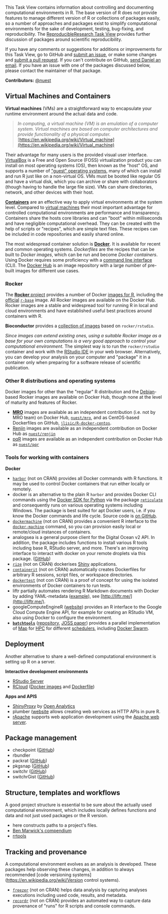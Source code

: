 This Task View contains information about controlling and documenting computational environments in R. The base version of R does not provide features to manage different version of R or collections of packages easily, so a number of approaches and packages exist to simplify computational environments for the sake of development, testing, bug-fixing, and reproducibility. The [ReproducibleResearch Task View](https://cran.r-project.org/view=ReproducibleResearch) provides further discussion of packages around scientific reproducibility.

If you have any comments or suggestions for additions or improvements for this Task View, go to GitHub and [submit an issue](https://github.com/o2r-project/ctv-computational-environments/issues), or make some changes and [submit a pull request](https://github.com/o2r-project/ctv-computational-environments/pulls). If you can't contribute on GitHub, [send Daniel an email](mailto:daniel.nuest@uni-muenster.de). If you have an issue with one of the packages discussed below, please contact the maintainer of that package.

**Contributors:** [@nuest](https://github.com/nuest/)

## Virtual Machines and Containers

**Virtual machines** (VMs) are a straightforward way to encapsulate your runtime environment around the actual data and code. 

> _In computing, a virtual machine (VM) is an emulation of a computer system. Virtual machines are based on computer architectures and provide functionality of a physical computer._ [https://en.wikipedia.org/wiki/Virtual_machine](https://en.wikipedia.org/wiki/Virtual_machine)

Their advantage for many users is the provided visual user interface.
[VirtualBox](https://www.virtualbox.org/) is a Free and Open Source (FOSS) virtualization product you can install on most operating systems (OS), then known as the "host" OS, and supports a number of ["guest" operating systems](https://www.virtualbox.org/wiki/Guest_OSes), many of which can install and run R just like on a non-virtual OS.
VMs must be booted like regular OS and have a virtual disk, which you can archive or share with collaborators (though having to handle the large file size).
VMs can share directories, network, and other devices with their host.

[**Containers**](https://en.wikipedia.org/wiki/Linux_containers) are an effective way to apply virtual environments at the system level.
Compared to [virtual machines](#virtual-machines) their most important advantage for controlled computational environments are performance and transparency.
Containers share the hosts core libraries and can "boot" within milliseconds and have negligible computational overhead.
They can be created with the help of scripts or "recipes", which are simple text files.
These recipes can be included in code repositories and easily shared online.

The most widespread container solution is **[Docker](https://docker.com)**.
It is available for recent and common operating systems.
_Dockerfiles_ are the recipes that can be built to _Docker images_, which can be run and become _Docker containers_.
Using Docker requires some proficiency with a [command line interface](https://en.wikipedia.org/wiki/Command-line_interface) (CLI).
The [Docker Hub](http://hub.docker.com/) is an image repository with a large number of pre-built images for different use cases.

### Rocker

The [**Rocker** project](http://rocker-project.org/) provides a number of Docker [images for R](https://www.rocker-project.org/images/), including the [official](https://docs.docker.com/docker-hub/official_repos/) [`r-base`](https://hub.docker.com/_/r-base/) image.
All Rocker images are available on the Docker Hub.
Rocker images are a stable and widespread tool for running R in local and cloud environments and have established useful best practices around containers with R.

**Bioconductor** provides a [collection of images](http://bioconductor.org/help/docker/) based on `rocker/rstudio`.

_Since images can extend existing ones, using a suitable Rocker image as a base for your own computations is a very good approach to control your computational environment._
The simplest way is to run the `rocker/rstudio` container and work with the [RStudio IDE](https://www.rstudio.com/products/rstudio/) in your web browser.
Alternatively, you can develop your analysis on your computer and "package" it in a container only when preparing for a software release of scientific publication.

### Other R distributions and operating systems 

Docker images for other than the "regular" R distribution and the [Debian](https://www.debian.org)-based Rocker images are available on Docker Hub, though none at the level of maturity and features of Rocker.

- **[MRO](https://mran.microsoft.com/open)** images are available as an independent contribution (i.e. not by MRO team) on Docker Hub, [`nuest/mro`](https://hub.docker.com/r/nuest/mro/), and as CentOS-based Dockerfiles on GitHub, [`jlisic/R-docker-centos`](https://github.com/jlisic/R-docker-centos).
- [Renjin](http://www.renjin.org/about.html) images are available as an independent contribution on Docker Hub as [`nuest/renjin`](https://hub.docker.com/r/nuest/renjin/)
- [pqR](http://www.pqr-project.org/) images are available as an independent contribution on Docker Hub as [`nuest/pqr`](https://hub.docker.com/r/nuest/pqr/)

### Tools for working with containers

**Docker**

- [`harbor`](https://github.com/wch/harbor/) (not on CRAN) provides all Docker commands with R functions. It may be used to control Docker containers that run either locally or remotely.
- <pkg>docker</pkg> is an alternative to the plain R `harbor` and provides Docker CLI commands using the [Docker SDK for Python](https://docker-py.readthedocs.io/en/stable/) via the package [`reticulate`](https://rstudio.github.io/reticulate/) and consequently runs on various operating systems including Windows. The package is best suited for apt Docker users, i.e. if you know the Docker commands and life cycle. Source code is [on GitHub](https://github.com/bhaskarvk/docker).
- [`dockermachine`](https://github.com/cboettig/dockermachine) (not on CRAN) provides a convenient R interface to the [`docker-machine`](https://docs.docker.com/machine/overview/) command, so you can provision easily local or remote/cloud instances of containers.
- <pkg>analogsea</pkg> is a general purpose client for the Digital Ocean v2 API. In addition, the package includes functions to install various R tools including base R, RStudio server, and more. There's an improving interface to interact with docker on your remote droplets via this package. ([GitHub](https://github.com/sckott/analogsea)) 
- [`rize`](https://github.com/cole-brokamp/rize) (not on CRAN) dockerises [Shiny](https://shiny.rstudio.com/) applications.
- [`containerit`](https://github.com/o2r-project/containerit) (not on CRAN) automatically creates Dockerfiles for arbitrary R sessions, script files, or workspace directories.
- [`dockertest`](https://github.com/traitecoevo/dockertest) (not con CRAN) is a proof of concept for using the isolated environments of Docker containers to run tests.
- <pkg>liftr</pkg> partially automates rendering R Markdown documents with Docker by adding YAML-metadata ([example](https://github.com/road2stat/dockflow/blob/master/config/sequencing.yml)), see [http://liftr.me/](http://liftr.me/).
- <pkg>googleComputeEngineR</pkg> ([website](https://cloudyr.github.io/googleComputeEngineR/)) provides an R interface to the Google Cloud Compute Engine API, for example for creating an RStudio VM, also using Docker to configure the environment.
- [**`batchtools`**](https://cran.r-project.org/package=batchtools) ([repository](https://github.com/mllg/batchtools), [JOSS paper](http://dx.doi.org/10.21105/joss.00135)) provides a parallel implementation of [Map](https://en.wikipedia.org/wiki/Map_(parallel_pattern)) for [HPC](https://en.wikipedia.org/wiki/Supercomputer) for different [schedulers](https://en.wikipedia.org/wiki/Job_scheduler), including [Docker Swarm](https://docs.docker.com/engine/swarm/).

## Deployment

Another alternative to share a well-defined computational environment is setting up R on a server.

**Interactive development environments**

- [RStudio Server](https://www.rstudio.com/products/rstudio/#Server)
- [RCloud](http://rcloud.social) ([Docker images](https://hub.docker.com/r/rcl0ud/rcloud/) and [Dockerfile](https://github.com/att/rcloud/tree/master/docker))

**Apps and APIS**

- [ShinyProxy](https://www.shinyproxy.io/) by [Open Analytics](https://www.openanalytics.eu/)
- <pkg>plumber</pkg> ([website](https://www.rplumber.io/) allows creating web services as HTTP APIs in pure R.
- [rApache](http://rapache.net) supports web application development using the [Apache web server](https://httpd.apache.org/).

## Package management

- <pkg>checkpoint</pkg> ([GitHub](https://github.com/RevolutionAnalytics/checkpoint))
- <pkg>rbundler</pkg>
- <pkg>packrat</pkg> ([GitHub](https://github.com/rstudio/packrat))
- pkgsnap ([GitHub](https://github.com/MangoTheCat/pkgsnap))
- <pkg>switchr</pkg> ([GitHub](https://github.com/gmbecker/switchr))
- <pkg>switchrGist</pkg> ([GitHub](https://github.com/gmbecker/switchrGist))

## Structure, templates and workflows

A good project structure is essential to be sure about the actually used computational environment, which includes locally defines functions and data and not just used packages or the R version.

- <pkg>here</pkg> constructs paths to a project's files.
- [Ben Marwick's compendium](https://github.com/benmarwick/researchcompendium)
- [rrtools](https://github.com/benmarwick/rrtools)

## Tracking and provenance

A computational environment evolves as an analysis is developed.
These packages help observing these changes, in addition to always recommended [code versioning systems](https://en.wikipedia.org/wiki/Version control systems).

- [`freezer`](https://github.com/ekernf01/freezr) (not on CRAN) helps data analysis by capturing analyses executions including used code, results, and metadata.
- [`recordr`](https://github.com/NCEAS/recordr) (not on CRAN) provides an automated way to capture data provenance of "runs" for R scripts and console commands.
